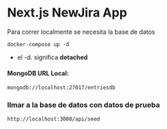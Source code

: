 # Next.js NewJira App

Para correr localmente se necesita la base de datos

```
docker-compose up -d
```

- el -d. significa **detached**

#### MongoDB URL Local:

```
mongodb://localhost:27017/entriesdb
```

### llmar a la base de datos con datos de prueba

```
http://localhost:3000/api/seed
```

